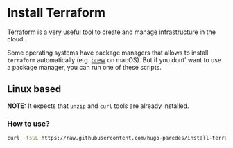 # Install Terraform

[Terraform](https://www.terraform.io/) is a very useful tool to create and manage infrastructure in the cloud.

Some operating systems have package managers that allows to install `terraform` automatically (e.g. [brew](https://brew.sh/) on macOS). But if you dont' want to use a package manager, you can run one of these scripts.

## Linux based

**NOTE:** It expects that `unzip` and `curl` tools are already installed.

### How to use?

```bash
curl -fsSL https://raw.githubusercontent.com/hugo-paredes/install-terraform/master/linux.sh | bash -s 0.14.5
